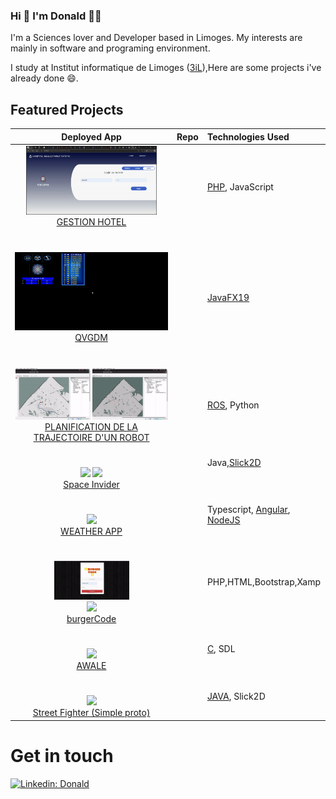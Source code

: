 ###

### Hi 👋 I'm Donald 👨‍💻

I'm a Sciences lover and Developer based in Limoges.
My interests are mainly in software and programing environment.<br/>

I study at Institut informatique de Limoges (<a href="https://www.3il-ingenieurs.fr/">3iL</a>),Here are some projects i've already done 😄.

## Featured Projects


| Deployed App | Repo | Technologies Used |
|:-------------:|:-------------:|:----------|
| <a href="https://github.com/derrick247/Hospital-ManagementPHP"><img src="https://github.com/derrick247/Derrick247/blob/main/gestion_hotel.gif" width="85%" /></a><br /><a href="https://github.com/Emmanueltatieze/JEU-TETRIS-Java">GESTION HOTEL</a> | <a href="https://github.com/derrick247/Derrick247/JEU-TETRIS-Java"><img src="https://cdn.iconscout.com/icon/free/png-256/github-153-675523.png" alt="" width="24px" /></a> | <a href="https://www.php.net/docs.php">PHP</a>, JavaScript |
|<br><br> <a href="https://github.com/derrick247/Millions"><img src="https://github.com/derrick247/Derrick247/blob/main/Quiveutgagnerdesmillion.gif" width="100%" /></a><br /><a href="https://github.com/Emmanueltatieze/Location_App_Java">QVGDM</a> | <a href="https://github.com/Emmanueltatieze/Location_App_Java"><img src="https://cdn.iconscout.com/icon/free/png-256/github-153-675523.png" alt="" width="24px" /></a> | <br /><br /><a href="https://stockx.com/api/">JavaFX19</a> |
|<br><br> <a href="https://github.com/Emmanueltatieze/Projet_ROS"><img src="https://github.com/Emmanueltatieze/Emmanueltatieze/blob/main/a_star_.gif" width="49%" /></a> <a href="https://github.com/Emmanueltatieze/Projet_ROS"><img src="https://github.com/Emmanueltatieze/Emmanueltatieze/blob/main/djikstra_.gif" width="49%" /></a><br /><a href="https://github.com/Emmanueltatieze/Projet_ROS">PLANIFICATION DE LA TRAJECTOIRE D'UN ROBOT</a> | <a href="https://github.com/Emmanueltatieze/Projet_ROS"><img src="https://cdn.iconscout.com/icon/free/png-256/github-153-675523.png" alt="" width="24px" /></a>| <br /><br /> <a href="https://www.ros.org/">ROS</a>, Python |
|<br><br> <a style="display: inline-block" href="https://www.youtube.com/watch?v=hSYHDol4cuI"><img src="https://github.com/Emmanueltatieze/Emmanueltatieze/blob/main/spacex1.gif" width="49%" /></a> <a style="display: inline-block;" href="https://www.youtube.com/watch?v=hSYHDol4cuI"><img src="https://github.com/Emmanueltatieze/Emmanueltatieze/blob/main/spaceX2.gif" width="49%" /></a><br /><a href="https://github.com/Emmanueltatieze/Jeu-d-espace-en-2D-avec-Java">Space Invider</a>  | <a href="https://github.com/Emmanueltatieze/Jeu-d-espace-en-2D-avec-Java"><img src="https://cdn.iconscout.com/icon/free/png-256/github-153-675523.png" alt="" width="24px" /></a> |Java,<a href="https://slick.ninjacave.com/javadoc/">Slick2D</a> <br/><br/> |
|<br><br><a style="display: inline-block" href="https://github.com/Emmanueltatieze/Meteo_App-Angular"><img src="https://github.com/Emmanueltatieze/Emmanueltatieze/blob/main/AngularApp.gif" width="70%" /></a><br /><a href="https://github.com/Emmanueltatieze/Meteo_App-Angular">WEATHER APP</a> | <a href="https://github.com/Emmanueltatieze/Meteo_App-Angular"><img src="https://cdn.iconscout.com/icon/free/png-256/github-153-675523.png" alt="" width="24px" /></a> |Typescript, <a href="https://angular.io/">Angular</a>, <a href="https://nodejs.org/en/">NodeJS</a> <br/> |
|<br><br> <a style="display: inline-block" href="https://github.com/Emmanueltatieze/Burger_Code"><img src="https://github.com/Emmanueltatieze/Emmanueltatieze/blob/main/burgerCode1.gif" width="49%" /></a> <a style="display: inline-block;" href="https://github.com/Emmanueltatieze/Burger_Code"><img src="https://github.com/Emmanueltatieze/Emmanueltatieze/blob/main/burgerCode2.gif" width="49%" /></a><br /><a href="https://github.com/Emmanueltatieze/Burger_Code">burgerCode</a> | <a href="https://github.com/Emmanueltatieze/Burger_Code"><img src="https://cdn.iconscout.com/icon/free/png-256/github-153-675523.png" alt="" width="24px" /></a> | PHP,HTML,Bootstrap,Xamp |
|<br><br> <a href="https://github.com/Emmanueltatieze/Awale-ou-Mancala-un-jeu-2D-Africain"><img src="https://github.com/Emmanueltatieze/Emmanueltatieze/blob/main/awale.gif" width="85%" /></a><br /><a href="https://github.com/Emmanueltatieze/Awale-ou-Mancala-un-jeu-2D-Africain">AWALE</a> | <a href="https://github.com/Emmanueltatieze/Awale-ou-Mancala-un-jeu-2D-Africain"><img src="https://cdn.iconscout.com/icon/free/png-256/github-153-675523.png" alt="" width="24px" /></a> | <a href="https://c.com">C</a>, SDL |
<br><br> <a href="https://github.com/Emmanueltatieze/Street_Fighter"><img src="https://github.com/Emmanueltatieze/Emmanueltatieze/blob/main/Essai_KOF.gif" width="85%" /></a><br /><a href="https://github.com/Emmanueltatieze/Street_Fighter">Street Fighter (Simple proto)</a> | <a href="https://github.com/Emmanueltatieze/Street_Fighter"><img src="https://cdn.iconscout.com/icon/free/png-256/github-153-675523.png" alt="" width="24px" /></a> | <a href="https://c.com">JAVA</a>, Slick2D |

<!--

Here are some ideas to get you started:

- 🔭 I’m currently working on ...
- 🌱 I’m currently learning ...
- 👯 I’m looking to collaborate on ...
- 🤔 I’m looking for help with ...
- 💬 Ask me about ...
- 📫 How to reach me: ...
- 😄 Pronouns: ...
- ⚡ Fun fact: ...
-->
   # Get in touch 


 

[![Linkedin: Donald](https://img.shields.io/badge/-LinkedIn-blue?style=flat-square&logo=Linkedin&logoColor=white&link=https://www.linkedin.com/in/thomasdunn891/)](https://www.linkedin.com/in/donald-guemmogne/)

<!--
**derrick247/Derrick247** is a ✨ _special_ ✨ repository because its `README.md` (this file) appears on your GitHub profile.

Here are some ideas to get you started:

- 🔭 I’m currently working on ...
- 🌱 I’m currently learning ...
- 👯 I’m looking to collaborate on ...
- 🤔 I’m looking for help with ...
- 💬 Ask me about ...
- 📫 How to reach me: ...
- 😄 Pronouns: ...
- ⚡ Fun fact: ...
-->
